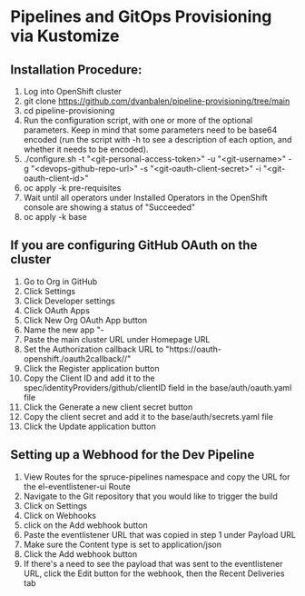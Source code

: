 # Pipelines and GitOps Provisioning via Kustomize

## Installation Procedure:

1. Log into OpenShift cluster
2. git clone https://github.com/dvanbalen/pipeline-provisioning/tree/main
3. cd pipeline-provisioning
4. Run the configuration script, with one or more of the optional parameters. Keep in mind that some parameters need to be base64 encoded (run the script with -h to see a description of each option, and whether it needs to be encoded).
5. ./configure.sh -t "\<git-personal-access-token\>" -u "\<git-username\>" -g "\<devops-github-repo-url\>" -s "\<git-oauth-client-secret\>" -i "\<git-oauth-client-id\>"
6. oc apply -k pre-requisites
7. Wait until all operators under Installed Operators in the OpenShift console are showing a status of "Succeeded"
8. oc apply -k base

## If you are configuring GitHub OAuth on the cluster

1. Go to Org in GitHub
2. Click Settings
3. Click Developer settings
4. Click OAuth Apps
5. Click New Org OAuth App button
6. Name the new app "<app-name>-<OCPClusterID>
7. Paste the main cluster URL under Homepage URL
8. Set the Authorization callback URL to "https://oauth-openshift.<your-cluster-url>/oauth2callback/<name-of-github-group>/"
9. Click the Register application button
10. Copy the Client ID and add it to the spec/identityProviders/github/clientID field in the base/auth/oauth.yaml file
11. Click the Generate a new client secret button
12. Copy the client secret and add it to the base/auth/secrets.yaml file
13. Click the Update application button

## Setting up a Webhood for the Dev Pipeline

1. View Routes for the spruce-pipelines namespace and copy the URL for the el-eventlistener-ui Route
2. Navigate to the Git repository that you would like to trigger the build
3. Click on Settings
4. Click on Webhooks
5. click on the Add webhook button
6. Paste the eventlistener URL that was copied in step 1 under Payload URL
7. Make sure the Content type is set to application/json
8. Click the Add webhook button
9. If there's a need to see the payload that was sent to the eventlistener URL, click the Edit button for the webhook, then the Recent Deliveries tab
